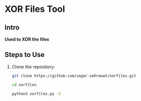 # XOR Files Tool

## Intro

**Used to XOR the files**

## Steps to Use

1. Clone the repository:
   ```bash
   git clone https://github.com/sagar-sehrawat/xorfiles.git

   cd xorfiles

   python3 xorfiles.py -h

